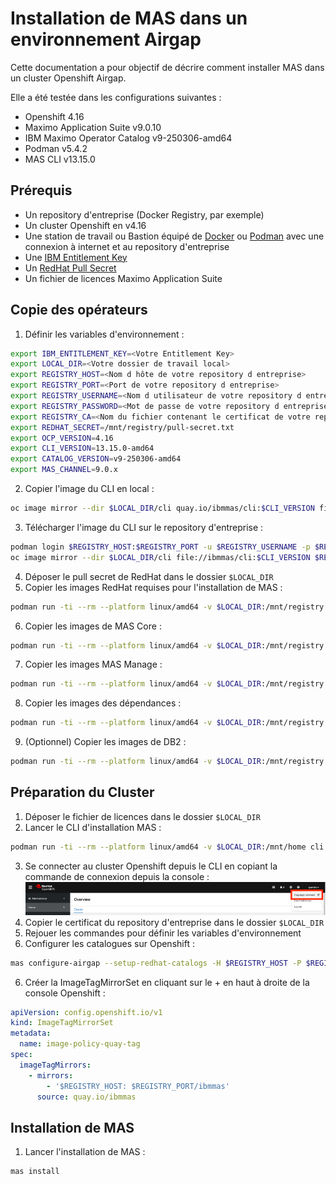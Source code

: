 # Installation de MAS dans un environnement Airgap

Cette documentation a pour objectif de décrire comment installer MAS dans un cluster Openshift Airgap.

Elle a été testée dans les configurations suivantes :
- Openshift 4.16
- Maximo Application Suite v9.0.10
- IBM Maximo Operator Catalog v9-250306-amd64
- Podman v5.4.2
- MAS CLI v13.15.0

## Prérequis
- Un repository d'entreprise (Docker Registry, par exemple)
- Un cluster Openshift en v4.16
- Une station de travail ou Bastion équipé de [Docker](https://www.docker.com/products/docker-desktop/) ou [Podman](https://podman-desktop.io/) avec une connexion à internet et au repository d'entreprise
- Une [IBM Entitlement Key](https://myibm.ibm.com/products-services/containerlibrary)
- Un [RedHat Pull Secret](https://console.redhat.com/openshift/install/pull-secret)
- Un fichier de licences Maximo Application Suite

## Copie des opérateurs
1. Définir les variables d'environnement :
```bash
export IBM_ENTITLEMENT_KEY=<Votre Entitlement Key>
export LOCAL_DIR=<Votre dossier de travail local>
export REGISTRY_HOST=<Nom d hôte de votre repository d entreprise>
export REGISTRY_PORT=<Port de votre repository d entreprise>
export REGISTRY_USERNAME=<Nom d utilisateur de votre repository d entreprise>
export REGISTRY_PASSWORD=<Mot de passe de votre repository d entreprise>
export REGISTRY_CA=<Nom du fichier contenant le certificat de votre repository d entreprise>
export REDHAT_SECRET=/mnt/registry/pull-secret.txt
export OCP_VERSION=4.16
export CLI_VERSION=13.15.0-amd64
export CATALOG_VERSION=v9-250306-amd64
export MAS_CHANNEL=9.0.x
```
2. Copier l'image du CLI en local :
```bash
oc image mirror --dir $LOCAL_DIR/cli quay.io/ibmmas/cli:$CLI_VERSION file://ibmmas/cli:$CLI_VERSION
```
3. Télécharger l'image du CLI sur le repository d'entreprise :
```bash
podman login $REGISTRY_HOST:$REGISTRY_PORT -u $REGISTRY_USERNAME -p $REGISTRY_PASSWORD
oc image mirror --dir $LOCAL_DIR/cli file://ibmmas/cli:$CLI_VERSION $REGISTRY_HOST:$REGISTRY_PORT/ibmmas/cli:$CLI_VERSION
```
4. Déposer le pull secret de RedHat dans le dossier `$LOCAL_DIR`
5. Copier les images RedHat requises pour l'installation de MAS :
```bash
podman run -ti --rm --platform linux/amd64 -v $LOCAL_DIR:/mnt/registry quay.io/ibmmas/cli:$CLI_VERSION mas mirror-redhat-images --mode direct --dir /mnt/registry/redhat -H $REGISTRY_HOST -P $REGISTRY_PORT -u $REGISTRY_USERNAME -p $REGISTRY_PASSWORD --pullsecret $REDHAT_SECRET --mirror-operators --release $OCP_VERSION --no-confirm
```
6. Copier les images de MAS Core :
```bash
podman run -ti --rm --platform linux/amd64 -v $LOCAL_DIR:/mnt/registry quay.io/ibmmas/cli:$CLI_VERSION mas mirror-images -m direct -d /mnt/registry/core -H $REGISTRY_HOST -P $REGISTRY_PORT -u $REGISTRY_USERNAME -p $REGISTRY_PASSWORD -c $CATALOG_VERSION -C $MAS_CHANNEL --mirror-catalog --mirror-core --ibm-entitlement $IBM_ENTITLEMENT_KEY
```
7. Copier les images MAS Manage :
```bash
podman run -ti --rm --platform linux/amd64 -v $LOCAL_DIR:/mnt/registry quay.io/ibmmas/cli:$CLI_VERSION mas mirror-images -m direct -d /mnt/registry/apps -H $REGISTRY_HOST -P $REGISTRY_PORT -u $REGISTRY_USERNAME -p $REGISTRY_PASSWORD -c $CATALOG_VERSION -C $MAS_CHANNEL --mirror-manage --ibm-entitlement $IBM_ENTITLEMENT_KEY
```
8. Copier les images des dépendances :
```bash
podman run -ti --rm --platform linux/amd64 -v $LOCAL_DIR:/mnt/registry quay.io/ibmmas/cli:$CLI_VERSION mas mirror-images -m direct -d /mnt/registry/others -H $REGISTRY_HOST -P $REGISTRY_PORT -u $REGISTRY_USERNAME -p $REGISTRY_PASSWORD -c $CATALOG_VERSION -C $MAS_CHANNEL --mirror-mongo --mirror-tsm --mirror-sls --mirror-cfs --ibm-entitlement $IBM_ENTITLEMENT_KEY 
```
9. (Optionnel) Copier les images de DB2 :
```bash
podman run -ti --rm --platform linux/amd64 -v $LOCAL_DIR:/mnt/registry quay.io/ibmmas/cli:$CLI_VERSION mas mirror-images -m direct -d /mnt/registry/others -H $REGISTRY_HOST -P $REGISTRY_PORT -u $REGISTRY_USERNAME -p $REGISTRY_PASSWORD -c $CATALOG_VERSION -C $MAS_CHANNEL --mirror-db2 --ibm-entitlement $IBM_ENTITLEMENT_KEY
```

## Préparation du Cluster
1. Déposer le fichier de licences dans le dossier `$LOCAL_DIR`
2. Lancer le CLI d'installation MAS :
```bash
podman run -ti --rm --platform linux/amd64 -v $LOCAL_DIR:/mnt/home cli:$CLI_VERSION
```
3. Se connecter au cluster Openshift depuis le CLI en copiant la commande de connexion depuis la console :
![login_cmd.png](img/login_cmd.png)
4. Copier le certificat du repository d'entreprise dans le dossier `$LOCAL_DIR`
5. Rejouer les commandes pour définir les variables d'environnement
6. Configurer les catalogues sur Openshift :
```bash
mas configure-airgap --setup-redhat-catalogs -H $REGISTRY_HOST -P $REGISTRY_PORT -u $REGISTRY_USERNAME -p $REGISTRY_PASSWORD --ca-file /mnt/home/$REGISTRY_CA --no-confirm
```
6. Créer la ImageTagMirrorSet en cliquant sur le + en haut à droite de la console Openshift :

```yml
apiVersion: config.openshift.io/v1
kind: ImageTagMirrorSet
metadata:
  name: image-policy-quay-tag
spec:
  imageTagMirrors:
    - mirrors:
        - '$REGISTRY_HOST: $REGISTRY_PORT/ibmmas'
      source: quay.io/ibmmas
```

## Installation de MAS
1. Lancer l'installation de MAS :
```bash
mas install
```